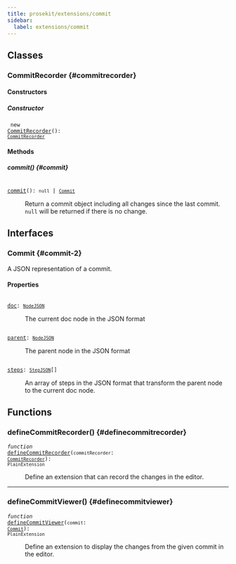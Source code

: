 ```yaml
---
title: prosekit/extensions/commit
sidebar:
  label: extensions/commit
---
```


## Classes

### CommitRecorder {#commitrecorder}

#### Constructors

##### Constructor

<dl>

<dt>

<code data-typedoc-declaration><i></i> new <a id="constructorcommitrecorder" href="#constructorcommitrecorder">CommitRecorder</a>(): [`CommitRecorder`](#commitrecorder)</code>

</dt>

</dl>

#### Methods

##### commit() {#commit}

<dl>

<dt>

<code data-typedoc-declaration><i></i> <a id="commit-1" href="#commit-1">commit</a>(): `null` \| [`Commit`](#commit-2)</code>

</dt>

<dd>

Return a commit object including all changes since the last commit. `null`
will be returned if there is no change.

</dd>

</dl>

## Interfaces

### Commit {#commit-2}

A JSON representation of a commit.

#### Properties

<dl>

<dt>

<code data-typedoc-declaration><i></i> <a id="doc" href="#doc">doc</a>: [`NodeJSON`](../core.md#nodejson)</code>

</dt>

<dd>

The current doc node in the JSON format

</dd>

</dl>

<dl>

<dt>

<code data-typedoc-declaration><i></i> <a id="parent" href="#parent">parent</a>: [`NodeJSON`](../core.md#nodejson)</code>

</dt>

<dd>

The parent node in the JSON format

</dd>

</dl>

<dl>

<dt>

<code data-typedoc-declaration><i></i> <a id="steps" href="#steps">steps</a>: [`StepJSON`](../core.md#stepjson)[]</code>

</dt>

<dd>

An array of steps in the JSON format that transform the parent node to the
current doc node.

</dd>

</dl>

## Functions

### defineCommitRecorder() {#definecommitrecorder}

<dl>

<dt>

<code data-typedoc-declaration><i>function</i> <i></i> <a id="definecommitrecorder-2" href="#definecommitrecorder-2">defineCommitRecorder</a>(`commitRecorder`: [`CommitRecorder`](#commitrecorder)): `PlainExtension`</code>

</dt>

<dd>

Define an extension that can record the changes in the editor.

</dd>

</dl>

***

### defineCommitViewer() {#definecommitviewer}

<dl>

<dt>

<code data-typedoc-declaration><i>function</i> <i></i> <a id="definecommitviewer-2" href="#definecommitviewer-2">defineCommitViewer</a>(`commit`: [`Commit`](#commit-2)): `PlainExtension`</code>

</dt>

<dd>

Define an extension to display the changes from the given commit in the editor.

</dd>

</dl>

